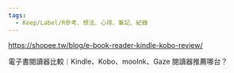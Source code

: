 ```yaml
---
tags:
  - Keep/Label/R參考、想法、心得、筆記、紀錄
---
```


https://shopee.tw/blog/e-book-reader-kindle-kobo-review/

電子書閱讀器比較｜Kindle、Kobo、mooInk、Gaze 閱讀器推薦哪台？